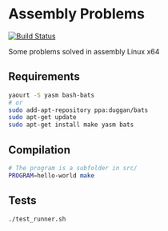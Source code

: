 # Assembly Problems

[![Build Status](https://travis-ci.org/mauri870/problems-assembly.svg?branch=master)](https://travis-ci.org/mauri870/problems-assembly)

Some problems solved in assembly Linux x64

## Requirements

```bash
yaourt -S yasm bash-bats
# or
sudo add-apt-repository ppa:duggan/bats
sudo apt-get update
sudo apt-get install make yasm bats
```

## Compilation

```bash
# The program is a subfolder in src/
PROGRAM=hello-world make
```

## Tests

```bash
./test_runner.sh
```
